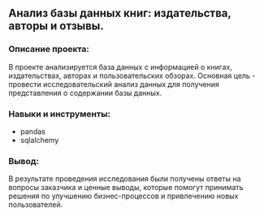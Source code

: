 ## Анализ базы данных книг: издательства, авторы и отзывы.
### Описание проекта:
В проекте анализируется база данных с информацией о книгах, издательствах, авторах и пользовательских обзорах. Основная цель - провести исследовательский анализ данных для получения представления о содержании базы данных.

### Навыки и инструменты:
* pandas
* sqlalchemy

### Вывод:
В результате проведения исследования были получены ответы на вопросы заказчика и ценные выводы, которые помогут принимать решения по улучшению бизнес-процессов и привлечению новых пользователей.
